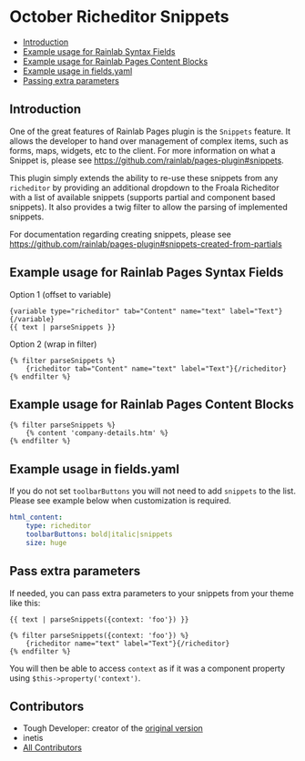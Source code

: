 # October Richeditor Snippets

- [Introduction](#introduction)
- [Example usage for Rainlab Syntax Fields](#syntaxFields)
- [Example usage for Rainlab Pages Content Blocks](#contentBlocks)
- [Example usage in fields.yaml](#fields)
- [Passing extra parameters](#extraParameters)

<a name="introduction"></a>
## Introduction

One of the great features of Rainlab Pages plugin is the `Snippets` feature. It allows the developer to hand over management of complex items, such as forms, maps, widgets, etc to the client. For more information on what a Snippet is, please see https://github.com/rainlab/pages-plugin#snippets.

This plugin simply extends the ability to re-use these snippets from any `richeditor` by providing an additional dropdown to the Froala Richeditor with a list of available snippets (supports partial and component based snippets). It also provides a twig filter to allow the parsing of implemented snippets.

For documentation regarding creating snippets, please see https://github.com/rainlab/pages-plugin#snippets-created-from-partials

<a name="syntaxFields"></a>
## Example usage for Rainlab Pages Syntax Fields

Option 1 (offset to variable)
```
{variable type="richeditor" tab="Content" name="text" label="Text"}{/variable}
{{ text | parseSnippets }}
```

Option 2 (wrap in filter)
```
{% filter parseSnippets %}
    {richeditor tab="Content" name="text" label="Text"}{/richeditor}
{% endfilter %}
```

<a name="contentBlocks"></a>
## Example usage for Rainlab Pages Content Blocks

```
{% filter parseSnippets %}
    {% content 'company-details.htm' %}
{% endfilter %}
```

<a name="fields"></a>
## Example usage in fields.yaml

If you do not set `toolbarButtons` you will not need to add `snippets` to the list. Please see example below when customization is required.

```yaml
html_content:
    type: richeditor
    toolbarButtons: bold|italic|snippets
    size: huge
```

<a name="extraParameters"></a>
## Pass extra parameters
If needed, you can pass extra parameters to your snippets from your theme like this:
```
{{ text | parseSnippets({context: 'foo'}) }}
```
```
{% filter parseSnippets({context: 'foo'}) %}
    {richeditor name="text" label="Text"}{/richeditor}
{% endfilter %}
```

You will then be able to access `context` as if it was a component property using `$this->property('context')`.

## Contributors
- Tough Developer: creator of the [original version](https://github.com/toughdeveloper/oc-richeditorsnippets-plugin)
- inetis
- [All Contributors](https://github.com/inetis-ch/oc-richeditorsnippets-plugin/graphs/contributors)
